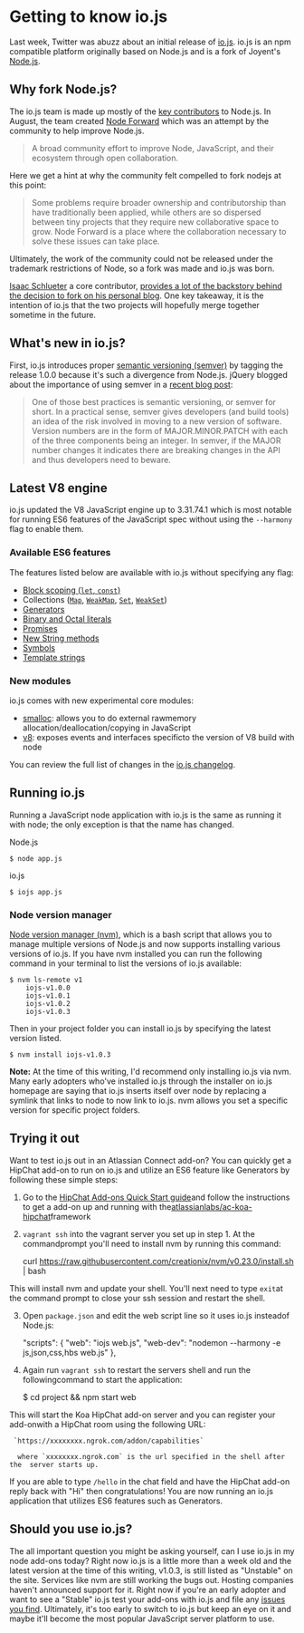 # Getting to know io.js

Last week, Twitter was abuzz about an initial release of [io.js](http://iojs.org). io.js is an npm compatible platform originally based on Node.js and is a fork of Joyent's [Node.js](http://nodejs.org/).

## Why fork Node.js?

The io.js team is made up mostly of the [key contributors](https://github.com/iojs/io.js/blob/v1.x/README.md#current-project-team-members) to Node.js. In August, the team created [Node Forward](http://nodeforward.org/) which was an attempt by the community to help improve Node.js. 

> A broad community effort to improve Node, JavaScript, and their ecosystem through open collaboration.

Here we get a hint at why the community felt compelled to fork nodejs at this point:

> Some problems require broader ownership and contributorship than have traditionally been applied, while others are so dispersed between tiny projects that they require new collaborative space to grow. Node Forward is a place where the collaboration necessary to solve these issues can take place.

Ultimately, the work of the community could not be released under the trademark restrictions of Node, so a fork was made and io.js was born.

[Isaac Schlueter](https://twitter.com/izs) a core contributor, [provides a lot of the backstory behind the decision to fork on his personal blog](http://blog.izs.me/post/104685388058/io-js). One key takeaway, it is the intention of io.js that the two projects will hopefully merge together sometime in the future. 

## What's new in io.js?

First, io.js introduces proper [semantic versioning (semver)](http://semver.org/) by tagging the release 1.0.0 because it's such a divergence from Node.js. jQuery blogged about the importance of using semver in a [recent blog post](http://blog.jquery.com/2014/10/29/jquery-3-0-the-next-generations/):

> One of those best practices is semantic versioning, or semver for short. In a practical sense, semver gives developers (and build tools) an idea of the risk involved in moving to a new version of software. Version numbers are in the form of MAJOR.MINOR.PATCH with each of the three components being an integer. In semver, if the MAJOR number changes it indicates there are breaking changes in the API and thus developers need to beware.

## Latest V8 engine

io.js updated the V8 JavaScript engine up to 3.31.74.1 which is most notable for running ES6 features of the JavaScript spec without using the `--harmony` flag to enable them.

### Available ES6 features

The features listed below are available with io.js without specifying any flag:

*   [Block scoping (`let`, `const`)](https://people.mozilla.org/~jorendorff/es6-draft.html#sec-let-and-const-declarations)
*   Collections ([`Map`](https://people.mozilla.org/~jorendorff/es6-draft.html#sec-map-objects), [`WeakMap`](https://people.mozilla.org/~jorendorff/es6-draft.html#sec-constructor-properties-of-the-global-object-weakmap), [`Set`](https://people.mozilla.org/~jorendorff/es6-draft.html#sec-set-objects), [`WeakSet`](https://people.mozilla.org/~jorendorff/es6-draft.html#sec-constructor-properties-of-the-global-object-weakset))
*   [Generators](https://people.mozilla.org/~jorendorff/es6-draft.html#sec-generator-function-definitions)
*   [Binary and Octal literals](https://people.mozilla.org/~jorendorff/es6-draft.html#sec-literals-numeric-literals)
*   [Promises](https://people.mozilla.org/~jorendorff/es6-draft.html#sec-promise-jobs)
*   [New String methods](http://www.sitepoint.com/preparing-ecmascript-6-new-string-methods/)
*   [Symbols](https://people.mozilla.org/~jorendorff/es6-draft.html#sec-ecmascript-language-types-symbol-type)
*   [Template strings](https://people.mozilla.org/~jorendorff/es6-draft.html#sec-static-semantics-templatestrings)

### New modules

io.js comes with new experimental core modules:

*   [smalloc](https://iojs.org/api/smalloc.html): allows you to do external rawmemory allocation/deallocation/copying in JavaScript
*   [v8](https://iojs.org/api/v8.html): exposes events and interfaces specificto the version of V8 build with node

You can review the full list of changes in the [io.js changelog](https://github.com/iojs/io.js/blob/v1.x/CHANGELOG.md).

## Running io.js

Running a JavaScript node application with io.js is the same as running it with node; the only exception is that the name has changed. 

Node.js

    $ node app.js

io.js

    $ iojs app.js

### Node version manager

[Node version manager (nvm)](https://github.com/creationix/nvm), which is a bash script that allows you to manage multiple versions of Node.js and now supports installing various versions of io.js. If you have nvm installed you can run the following command in your terminal to list the versions of io.js available:

    $ nvm ls-remote v1
        iojs-v1.0.0
        iojs-v1.0.1
        iojs-v1.0.2
        iojs-v1.0.3

Then in your project folder you can install io.js by specifying the latest version listed.

    $ nvm install iojs-v1.0.3

**Note:** At the time of this writing, I'd recommend only installing io.js via nvm. Many early adopters who've installed io.js through the installer on io.js homepage are saying that io.js inserts itself over node by replacing a symlink that links to node to now link to io.js. nvm allows you set a specific version for specific project folders.

## Trying it out

Want to test io.js out in an Atlassian Connect add-on?  You can quickly get a HipChat add-on to run on io.js and utilize an ES6 feature like Generators by following these simple steps:

1.  Go to the [HipChat Add-ons Quick Start guide](https://www.hipchat.com/docs/apiv2/quick_start?utm_source=dac&amp;utm_medium=blog&amp;utm_campaign=getting-to-know-iojs)and follow the instructions to get a add-on up and running with the[atlassianlabs/ac-koa-hipchat](https://bitbucket.org/atlassianlabs/ac-koa-hipchat?utm_source=dac&amp;utm_medium=blog&amp;utm_campaign=getting-to-know-iojs)framework

2.  `vagrant ssh` into the vagrant server you set up in step 1. At the commandprompt you'll need to install nvm by running this command:


    curl https://raw.githubusercontent.com/creationix/nvm/v0.23.0/install.sh | bash


This will install nvm and update your shell. You'll next need to type `exit`at the command prompt to close your ssh session and restart the shell.

3.  Open `package.json` and edit the web script line so it uses io.js insteadof Node.js:

    "scripts": {
     "web": "iojs web.js",
     "web-dev": "nodemon --harmony -e js,json,css,hbs web.js"
    },

4.  Again run `vagrant ssh` to restart the servers shell and run the followingcommand to start the application:

    $ cd project && npm start web

This will start the Koa HipChat add-on server and you can register your add-onwith a HipChat room using the following URL:

     `https://xxxxxxxx.ngrok.com/addon/capabilities`

      where `xxxxxxxx.ngrok.com` is the url specified in the shell after the  server starts up.

If you are able to type `/hello` in the chat field and have the HipChat add-on reply back with "Hi" then congratulations! You are now running an io.js application that utilizes ES6 features such as Generators.

## Should you use io.js?

The all important question you might be asking yourself, can I use io.js in my node add-ons today? Right now io.js is a little more than a week old and the latest version at the time of this writing, v1.0.3, is still listed as "Unstable" on the site. Services like nvm are still working the bugs out. Hosting companies haven't announced support for it. Right now if you're an early adopter and want to see a "Stable" io.js test your add-ons with io.js and file any [issues you find](https://github.com/iojs/io.js/issues). Ultimately, it's too early to switch to io.js but keep an eye on it and maybe it'll become the most popular JavaScript server platform to use.